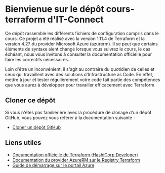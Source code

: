 # Bienvienue sur le dépôt cours-terraform d'IT-Connect

Ce dépôt rassemble les différents fichiers de configuration compris dans le cours. Ce projet a été réalisé avec la version 1.11.4 de Terraform et la version 4.27 du provider Microsoft Azure (azurerm). 
Il se peut que certains éléments de syntaxe aient changé lorsque vous suivrez le cours, le cas échéant, nous vous invitons à consulter la documentation officielle pour faire les correctifs nécessaires. 

Loin d'être un inconvénient, il s'agit au contraire du quotidien de celles et ceux qui travaillent avec des solutions d'Infrastructure as Code. En effet, mettre à jour et tester régulièrement votre code fait partie des compétences que vous aurez à développer pour travailler efficacement avec Terraform.

## Cloner ce dépôt

Si vous n'êtes pas familier·ère avec la procédure de clonage d'un dépôt GitHub, vous pouvez vous référer à la documentation suivante :

* [Cloner un dépôt GitHub](https://docs.github.com/en/repositories/creating-and-managing-repositories/cloning-a-repository "Guide officiel GitHub")

## Liens utiles

* [Documentation officielle de Terraform (HashiCorp Developer)](https://developer.hashicorp.com/terraform/docs)
* [Documentation du provider AzureRM sur le Registry Terraform](https://registry.terraform.io/providers/hashicorp/azurerm/latest/docs)
* [Guide de démarrage sur le portail Azure](https://azure.microsoft.com/en-us/get-started/azure-portal)

